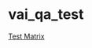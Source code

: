 # vai_qa_test

[Test Matrix](https://drive.google.com/open?id=1VFAe02O4ntzhfypDLSy4V2NfgEbhJSfrc46SCEuYAic)
